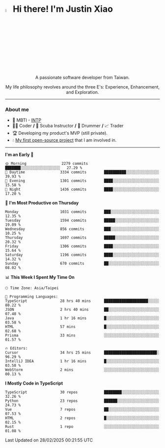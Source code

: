 # <img src="https://media.giphy.com/media/hvRJCLFzcasrR4ia7z/giphy.gif" width="5%">Hi there! I'm Justin Xiao
<p align="center">A passionate software developer from Taiwan.  </p>
<p align="center">My life philosophy revolves around the three E's: Experience, Enhancement, and Exploration.</p>

---
### About me
- 👀 MBTI - [INTP](https://www.16personalities.com/intp-personality)
- 👨‍💻 Coder **/** 🤿 Scuba Instructor **/** 🥁 Drummer **/** 📈 Trader
- 🏆 Developing my product's MVP (still private).
- 💧 [My first open-source project](https://github.com/Game-as-a-Service/Game-Lobby-Web) that I am involved in.

---
<!--START_SECTION:waka-->
**I'm an Early 🐤** 

```text
🌞 Morning                2279 commits        ███████░░░░░░░░░░░░░░░░░░   27.29 % 
🌆 Daytime                3334 commits        ██████████░░░░░░░░░░░░░░░   39.93 % 
🌃 Evening                1301 commits        ████░░░░░░░░░░░░░░░░░░░░░   15.58 % 
🌙 Night                  1436 commits        ████░░░░░░░░░░░░░░░░░░░░░   17.20 % 
```
📅 **I'm Most Productive on Thursday** 

```text
Monday                   1031 commits        ███░░░░░░░░░░░░░░░░░░░░░░   12.35 % 
Tuesday                  1594 commits        █████░░░░░░░░░░░░░░░░░░░░   19.09 % 
Wednesday                856 commits         ███░░░░░░░░░░░░░░░░░░░░░░   10.25 % 
Thursday                 1697 commits        █████░░░░░░░░░░░░░░░░░░░░   20.32 % 
Friday                   1306 commits        ████░░░░░░░░░░░░░░░░░░░░░   15.64 % 
Saturday                 1196 commits        ████░░░░░░░░░░░░░░░░░░░░░   14.32 % 
Sunday                   670 commits         ██░░░░░░░░░░░░░░░░░░░░░░░   08.02 % 
```


📊 **This Week I Spent My Time On** 

```text
🕑︎ Time Zone: Asia/Taipei

💬 Programming Languages: 
TypeScript               28 hrs 40 mins      ████████████████████░░░░░   80.22 % 
JSON                     2 hrs 40 mins       ██░░░░░░░░░░░░░░░░░░░░░░░   07.48 % 
Java                     1 hr 16 mins        █░░░░░░░░░░░░░░░░░░░░░░░░   03.58 % 
HTML                     57 mins             █░░░░░░░░░░░░░░░░░░░░░░░░   02.68 % 
Prisma                   33 mins             ░░░░░░░░░░░░░░░░░░░░░░░░░   01.57 % 

🔥 Editors: 
Cursor                   34 hrs 25 mins      ████████████████████████░   96.29 % 
IntelliJ IDEA            1 hr 16 mins        █░░░░░░░░░░░░░░░░░░░░░░░░   03.58 % 
WebStorm                 2 mins              ░░░░░░░░░░░░░░░░░░░░░░░░░   00.13 % 
```

**I Mostly Code in TypeScript** 

```text
TypeScript               30 repos            ████████░░░░░░░░░░░░░░░░░   32.26 % 
Python                   23 repos            ██████░░░░░░░░░░░░░░░░░░░   24.73 % 
Vue                      7 repos             ██░░░░░░░░░░░░░░░░░░░░░░░   07.53 % 
HTML                     2 repos             █░░░░░░░░░░░░░░░░░░░░░░░░   02.15 % 
Rust                     1 repo              ░░░░░░░░░░░░░░░░░░░░░░░░░   01.08 % 
```




 Last Updated on 28/02/2025 00:21:55 UTC
<!--END_SECTION:waka-->
